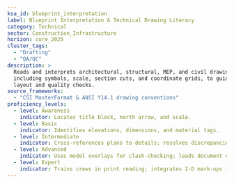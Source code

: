 ```yaml
---
ksa_id: blueprint_interpretation
label: Blueprint Interpretation & Technical Drawing Literacy
category: Technical
sector: Construction_Infrastructure
horizon: core_2025
cluster_tags:
  - "Drafting"
  - "QA/QC"
description: >
  Reads and interprets architectural, structural, MEP, and civil drawings,
  including symbols, scale, section cuts, and coordinate grids, to guide field
  layout and quality checks.
source_frameworks:
  - "CSI MasterFormat & ANSI Y14.1 drawing conventions"
proficiency_levels:
  - level: Awareness
    indicator: Locates title block, north arrow, and scale.
  - level: Basic
    indicator: Identifies elevations, dimensions, and material tags.
  - level: Intermediate
    indicator: Cross-references plans to details; resolves discrepancies via RFIs.
  - level: Advanced
    indicator: Uses model overlays for clash-checking; leads document control.
  - level: Expert
    indicator: Trains crews in print reading; integrates 2-D mark-ups into BIM CDE.
---
```

